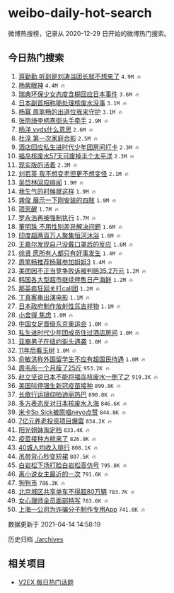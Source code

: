 # weibo-daily-hot-search

微博热搜榜，记录从 2020-12-29 日开始的微博热门搜索。

## 今日热门搜索

<!-- BEGIN -->

1. [蒋勤勤 听到是刘涛当团长就不想来了](https://s.weibo.com/weibo?q=%E8%92%8B%E5%8B%A4%E5%8B%A4%20%E5%90%AC%E5%88%B0%E6%98%AF%E5%88%98%E6%B6%9B%E5%BD%93%E5%9B%A2%E9%95%BF%E5%B0%B1%E4%B8%8D%E6%83%B3%E6%9D%A5%E4%BA%86&Refer=top) `4.9M 🔥`
1. [杨紫眼神](https://s.weibo.com/weibo?q=%E6%9D%A8%E7%B4%AB%E7%9C%BC%E7%A5%9E&Refer=top) `4.4M 🔥`
1. [瑞典环保少女态度含糊回应日本事件](https://s.weibo.com/weibo?q=%23%E7%91%9E%E5%85%B8%E7%8E%AF%E4%BF%9D%E5%B0%91%E5%A5%B3%E6%80%81%E5%BA%A6%E5%90%AB%E7%B3%8A%E5%9B%9E%E5%BA%94%E6%97%A5%E6%9C%AC%E4%BA%8B%E4%BB%B6%23&Refer=top) `3.6M 🔥`
1. [日本副首相称喝处理核废水没事](https://s.weibo.com/weibo?q=%23%E6%97%A5%E6%9C%AC%E5%89%AF%E9%A6%96%E7%9B%B8%E7%A7%B0%E5%96%9D%E5%A4%84%E7%90%86%E6%A0%B8%E5%BA%9F%E6%B0%B4%E6%B2%A1%E4%BA%8B%23&Refer=top) `3.1M 🔥`
1. [杨幂 周笔畅的出道位我来守护](https://s.weibo.com/weibo?q=%E6%9D%A8%E5%B9%82%20%E5%91%A8%E7%AC%94%E7%95%85%E7%9A%84%E5%87%BA%E9%81%93%E4%BD%8D%E6%88%91%E6%9D%A5%E5%AE%88%E6%8A%A4&Refer=top) `3.1M 🔥`
1. [张雨绮李柄熹街头手牵手](https://s.weibo.com/weibo?q=%E5%BC%A0%E9%9B%A8%E7%BB%AE%E6%9D%8E%E6%9F%84%E7%86%B9%E8%A1%97%E5%A4%B4%E6%89%8B%E7%89%B5%E6%89%8B&Refer=top) `2.9M 🔥`
1. [杨洋 yyds什么意思](https://s.weibo.com/weibo?q=%E6%9D%A8%E6%B4%8B%20yyds%E4%BB%80%E4%B9%88%E6%84%8F%E6%80%9D&Refer=top) `2.6M 🔥`
1. [杜淳 第一次家庭合影](https://s.weibo.com/weibo?q=%E6%9D%9C%E6%B7%B3%20%E7%AC%AC%E4%B8%80%E6%AC%A1%E5%AE%B6%E5%BA%AD%E5%90%88%E5%BD%B1&Refer=top) `2.5M 🔥`
1. [酒店回应私生进时代少年团房间打卡](https://s.weibo.com/weibo?q=%23%E9%85%92%E5%BA%97%E5%9B%9E%E5%BA%94%E7%A7%81%E7%94%9F%E8%BF%9B%E6%97%B6%E4%BB%A3%E5%B0%91%E5%B9%B4%E5%9B%A2%E6%88%BF%E9%97%B4%E6%89%93%E5%8D%A1%23&Refer=top) `2.3M 🔥`
1. [福岛核废水57天可废掉半个太平洋](https://s.weibo.com/weibo?q=%23%E7%A6%8F%E5%B2%9B%E6%A0%B8%E5%BA%9F%E6%B0%B457%E5%A4%A9%E5%8F%AF%E5%BA%9F%E6%8E%89%E5%8D%8A%E4%B8%AA%E5%A4%AA%E5%B9%B3%E6%B4%8B%23&Refer=top) `2.3M 🔥`
1. [现实版的活着](https://s.weibo.com/weibo?q=%23%E7%8E%B0%E5%AE%9E%E7%89%88%E7%9A%84%E6%B4%BB%E7%9D%80%23&Refer=top) `2.3M 🔥`
1. [刘若英 我不想变老但更不想变怪](https://s.weibo.com/weibo?q=%E5%88%98%E8%8B%A5%E8%8B%B1%20%E6%88%91%E4%B8%8D%E6%83%B3%E5%8F%98%E8%80%81%E4%BD%86%E6%9B%B4%E4%B8%8D%E6%83%B3%E5%8F%98%E6%80%AA&Refer=top) `2.1M 🔥`
1. [吴岱林回应绯闻](https://s.weibo.com/weibo?q=%E5%90%B4%E5%B2%B1%E6%9E%97%E5%9B%9E%E5%BA%94%E7%BB%AF%E9%97%BB&Refer=top) `1.9M 🔥`
1. [我生气的时候就这样](https://s.weibo.com/weibo?q=%23%E6%88%91%E7%94%9F%E6%B0%94%E7%9A%84%E6%97%B6%E5%80%99%E5%B0%B1%E8%BF%99%E6%A0%B7%23&Refer=top) `1.9M 🔥`
1. [龚俊 展示一下刚安装的四肢](https://s.weibo.com/weibo?q=%E9%BE%9A%E4%BF%8A%20%E5%B1%95%E7%A4%BA%E4%B8%80%E4%B8%8B%E5%88%9A%E5%AE%89%E8%A3%85%E7%9A%84%E5%9B%9B%E8%82%A2&Refer=top) `1.9M 🔥`
1. [项思醒](https://s.weibo.com/weibo?q=%E9%A1%B9%E6%80%9D%E9%86%92&Refer=top) `1.7M 🔥`
1. [罗永浩再被强制执行](https://s.weibo.com/weibo?q=%23%E7%BD%97%E6%B0%B8%E6%B5%A9%E5%86%8D%E8%A2%AB%E5%BC%BA%E5%88%B6%E6%89%A7%E8%A1%8C%23&Refer=top) `1.7M 🔥`
1. [董明珠 不用性别差异解决问题](https://s.weibo.com/weibo?q=%E8%91%A3%E6%98%8E%E7%8F%A0%20%E4%B8%8D%E7%94%A8%E6%80%A7%E5%88%AB%E5%B7%AE%E5%BC%82%E8%A7%A3%E5%86%B3%E9%97%AE%E9%A2%98&Refer=top) `1.6M 🔥`
1. [印度超两百万人聚集恒河沐浴](https://s.weibo.com/weibo?q=%E5%8D%B0%E5%BA%A6%E8%B6%85%E4%B8%A4%E7%99%BE%E4%B8%87%E4%BA%BA%E8%81%9A%E9%9B%86%E6%81%92%E6%B2%B3%E6%B2%90%E6%B5%B4&Refer=top) `1.6M 🔥`
1. [王嘉尔发现自己没戴口罩后的反应](https://s.weibo.com/weibo?q=%23%E7%8E%8B%E5%98%89%E5%B0%94%E5%8F%91%E7%8E%B0%E8%87%AA%E5%B7%B1%E6%B2%A1%E6%88%B4%E5%8F%A3%E7%BD%A9%E5%90%8E%E7%9A%84%E5%8F%8D%E5%BA%94%23&Refer=top) `1.6M 🔥`
1. [徐贤 愿所有人都只有好事发生](https://s.weibo.com/weibo?q=%E5%BE%90%E8%B4%A4%20%E6%84%BF%E6%89%80%E6%9C%89%E4%BA%BA%E9%83%BD%E5%8F%AA%E6%9C%89%E5%A5%BD%E4%BA%8B%E5%8F%91%E7%94%9F&Refer=top) `1.4M 🔥`
1. [周笔畅推荐杨幂参加姐姐3](https://s.weibo.com/weibo?q=%23%E5%91%A8%E7%AC%94%E7%95%85%E6%8E%A8%E8%8D%90%E6%9D%A8%E5%B9%82%E5%8F%82%E5%8A%A0%E5%A7%90%E5%A7%903%23&Refer=top) `1.4M 🔥`
1. [美团因不正当竞争败诉被判赔35.2万元](https://s.weibo.com/weibo?q=%23%E7%BE%8E%E5%9B%A2%E5%9B%A0%E4%B8%8D%E6%AD%A3%E5%BD%93%E7%AB%9E%E4%BA%89%E8%B4%A5%E8%AF%89%E8%A2%AB%E5%88%A4%E8%B5%9435.2%E4%B8%87%E5%85%83%23&Refer=top) `1.2M 🔥`
1. [韩国各大型超市继续停售日产海鲜](https://s.weibo.com/weibo?q=%E9%9F%A9%E5%9B%BD%E5%90%84%E5%A4%A7%E5%9E%8B%E8%B6%85%E5%B8%82%E7%BB%A7%E7%BB%AD%E5%81%9C%E5%94%AE%E6%97%A5%E4%BA%A7%E6%B5%B7%E9%B2%9C&Refer=top) `1.2M 🔥`
1. [那英疯狂回关打call团](https://s.weibo.com/weibo?q=%E9%82%A3%E8%8B%B1%E7%96%AF%E7%8B%82%E5%9B%9E%E5%85%B3%E6%89%93call%E5%9B%A2&Refer=top) `1.2M 🔥`
1. [丁真客串出演电影](https://s.weibo.com/weibo?q=%23%E4%B8%81%E7%9C%9F%E5%AE%A2%E4%B8%B2%E5%87%BA%E6%BC%94%E7%94%B5%E5%BD%B1%23&Refer=top) `1.1M 🔥`
1. [日本政府制作放射性氚吉祥物](https://s.weibo.com/weibo?q=%E6%97%A5%E6%9C%AC%E6%94%BF%E5%BA%9C%E5%88%B6%E4%BD%9C%E6%94%BE%E5%B0%84%E6%80%A7%E6%B0%9A%E5%90%89%E7%A5%A5%E7%89%A9&Refer=top) `1.1M 🔥`
1. [小舍得 焦虑](https://s.weibo.com/weibo?q=%E5%B0%8F%E8%88%8D%E5%BE%97%20%E7%84%A6%E8%99%91&Refer=top) `1.0M 🔥`
1. [中国女足晋级东京奥运会](https://s.weibo.com/weibo?q=%23%E4%B8%AD%E5%9B%BD%E5%A5%B3%E8%B6%B3%E6%99%8B%E7%BA%A7%E4%B8%9C%E4%BA%AC%E5%A5%A5%E8%BF%90%E4%BC%9A%23&Refer=top) `1.0M 🔥`
1. [私生进时代少年团成员住过酒店房间](https://s.weibo.com/weibo?q=%E7%A7%81%E7%94%9F%E8%BF%9B%E6%97%B6%E4%BB%A3%E5%B0%91%E5%B9%B4%E5%9B%A2%E6%88%90%E5%91%98%E4%BD%8F%E8%BF%87%E9%85%92%E5%BA%97%E6%88%BF%E9%97%B4&Refer=top) `1.0M 🔥`
1. [亚裔男子在纽约街头遇袭](https://s.weibo.com/weibo?q=%E4%BA%9A%E8%A3%94%E7%94%B7%E5%AD%90%E5%9C%A8%E7%BA%BD%E7%BA%A6%E8%A1%97%E5%A4%B4%E9%81%87%E8%A2%AD&Refer=top) `1.0M 🔥`
1. [11年后看玉树](https://s.weibo.com/weibo?q=%2311%E5%B9%B4%E5%90%8E%E7%9C%8B%E7%8E%89%E6%A0%91%23&Refer=top) `1.0M 🔥`
1. [俞敏洪称外国留学生不应有超国民待遇](https://s.weibo.com/weibo?q=%23%E4%BF%9E%E6%95%8F%E6%B4%AA%E7%A7%B0%E5%A4%96%E5%9B%BD%E7%95%99%E5%AD%A6%E7%94%9F%E4%B8%8D%E5%BA%94%E6%9C%89%E8%B6%85%E5%9B%BD%E6%B0%91%E5%BE%85%E9%81%87%23&Refer=top) `1.0M 🔥`
1. [周韦彤一个月瘦了25斤](https://s.weibo.com/weibo?q=%23%E5%91%A8%E9%9F%A6%E5%BD%A4%E4%B8%80%E4%B8%AA%E6%9C%88%E7%98%A6%E4%BA%8625%E6%96%A4%23&Refer=top) `953.2K 🔥`
1. [赵立坚说日本不能将福岛核废水一倒了之](https://s.weibo.com/weibo?q=%23%E8%B5%B5%E7%AB%8B%E5%9D%9A%E8%AF%B4%E6%97%A5%E6%9C%AC%E4%B8%8D%E8%83%BD%E5%B0%86%E7%A6%8F%E5%B2%9B%E6%A0%B8%E5%BA%9F%E6%B0%B4%E4%B8%80%E5%80%92%E4%BA%86%E4%B9%8B%23&Refer=top) `919.3K 🔥`
1. [美国叫停强生新冠疫苗接种](https://s.weibo.com/weibo?q=%23%E7%BE%8E%E5%9B%BD%E5%8F%AB%E5%81%9C%E5%BC%BA%E7%94%9F%E6%96%B0%E5%86%A0%E7%96%AB%E8%8B%97%E6%8E%A5%E7%A7%8D%23&Refer=top) `899.8K 🔥`
1. [长歌行运镜仰拍迪丽热巴](https://s.weibo.com/weibo?q=%23%E9%95%BF%E6%AD%8C%E8%A1%8C%E8%BF%90%E9%95%9C%E4%BB%B0%E6%8B%8D%E8%BF%AA%E4%B8%BD%E7%83%AD%E5%B7%B4%23&Refer=top) `890.8K 🔥`
1. [多方表态反对日本核废水入海](https://s.weibo.com/weibo?q=%23%E5%A4%9A%E6%96%B9%E8%A1%A8%E6%80%81%E5%8F%8D%E5%AF%B9%E6%97%A5%E6%9C%AC%E6%A0%B8%E5%BA%9F%E6%B0%B4%E5%85%A5%E6%B5%B7%23&Refer=top) `846.6K 🔥`
1. [米卡So Sick被原唱neyo点赞](https://s.weibo.com/weibo?q=%E7%B1%B3%E5%8D%A1So%20Sick%E8%A2%AB%E5%8E%9F%E5%94%B1neyo%E7%82%B9%E8%B5%9E&Refer=top) `844.8K 🔥`
1. [7亿元养老投资项目爆雷](https://s.weibo.com/weibo?q=%237%E4%BA%BF%E5%85%83%E5%85%BB%E8%80%81%E6%8A%95%E8%B5%84%E9%A1%B9%E7%9B%AE%E7%88%86%E9%9B%B7%23&Refer=top) `834.2K 🔥`
1. [阳光姐妹淘定档](https://s.weibo.com/weibo?q=%23%E9%98%B3%E5%85%89%E5%A7%90%E5%A6%B9%E6%B7%98%E5%AE%9A%E6%A1%A3%23&Refer=top) `833.4K 🔥`
1. [疫苗接种方舱来了](https://s.weibo.com/weibo?q=%23%E7%96%AB%E8%8B%97%E6%8E%A5%E7%A7%8D%E6%96%B9%E8%88%B1%E6%9D%A5%E4%BA%86%23&Refer=top) `826.9K 🔥`
1. [40城人均收入排行](https://s.weibo.com/weibo?q=%2340%E5%9F%8E%E4%BA%BA%E5%9D%87%E6%94%B6%E5%85%A5%E6%8E%92%E8%A1%8C%23&Refer=top) `808.1K 🔥`
1. [吊带背心秒变短裙](https://s.weibo.com/weibo?q=%E5%90%8A%E5%B8%A6%E8%83%8C%E5%BF%83%E7%A7%92%E5%8F%98%E7%9F%AD%E8%A3%99&Refer=top) `807.5K 🔥`
1. [白岩松下场打脸白岩松高仿号](https://s.weibo.com/weibo?q=%23%E7%99%BD%E5%B2%A9%E6%9D%BE%E4%B8%8B%E5%9C%BA%E6%89%93%E8%84%B8%E7%99%BD%E5%B2%A9%E6%9D%BE%E9%AB%98%E4%BB%BF%E5%8F%B7%23&Refer=top) `795.8K 🔥`
1. [离小说女主最近的一次](https://s.weibo.com/weibo?q=%23%E7%A6%BB%E5%B0%8F%E8%AF%B4%E5%A5%B3%E4%B8%BB%E6%9C%80%E8%BF%91%E7%9A%84%E4%B8%80%E6%AC%A1%23&Refer=top) `791.6K 🔥`
1. [狗狗币](https://s.weibo.com/weibo?q=%E7%8B%97%E7%8B%97%E5%B8%81&Refer=top) `786.3K 🔥`
1. [北京城区共享单车不得超80万辆](https://s.weibo.com/weibo?q=%E5%8C%97%E4%BA%AC%E5%9F%8E%E5%8C%BA%E5%85%B1%E4%BA%AB%E5%8D%95%E8%BD%A6%E4%B8%8D%E5%BE%97%E8%B6%8580%E4%B8%87%E8%BE%86&Refer=top) `783.7K 🔥`
1. [女心理师全员面部特写](https://s.weibo.com/weibo?q=%23%E5%A5%B3%E5%BF%83%E7%90%86%E5%B8%88%E5%85%A8%E5%91%98%E9%9D%A2%E9%83%A8%E7%89%B9%E5%86%99%23&Refer=top) `783.6K 🔥`
1. [上海一公司为诈骗分子制作专用App](https://s.weibo.com/weibo?q=%E4%B8%8A%E6%B5%B7%E4%B8%80%E5%85%AC%E5%8F%B8%E4%B8%BA%E8%AF%88%E9%AA%97%E5%88%86%E5%AD%90%E5%88%B6%E4%BD%9C%E4%B8%93%E7%94%A8App&Refer=top) `741.0K 🔥`

数据更新于 2021-04-14 14:58:19

<!-- END -->

历史归档 [./archives](./archives)

## 相关项目

- [V2EX 每日热门话题](https://github.com/boojack/v2ex-daily-hot-topic)
